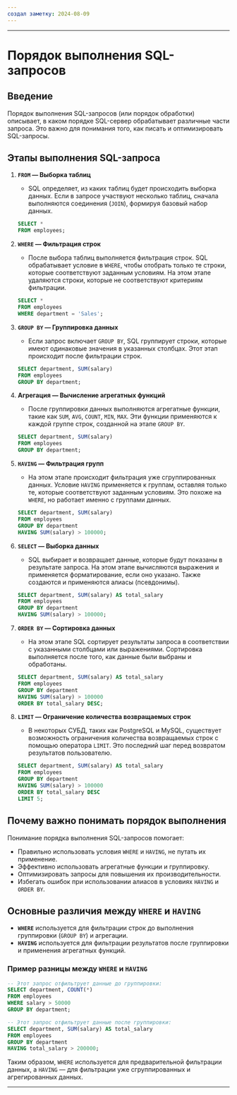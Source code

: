 ```yaml
---
создал заметку: 2024-08-09
---
```

---

# Порядок выполнения SQL-запросов

## Введение
Порядок выполнения SQL-запросов (или порядок обработки) описывает, в каком порядке SQL-сервер обрабатывает различные части запроса. Это важно для понимания того, как писать и оптимизировать SQL-запросы.

## Этапы выполнения SQL-запроса

1. **`FROM` — Выборка таблиц**
   - SQL определяет, из каких таблиц будет происходить выборка данных. Если в запросе участвуют несколько таблиц, сначала выполняются соединения (`JOIN`), формируя базовый набор данных.

   ```sql
   SELECT * 
   FROM employees;
   ```

2. **`WHERE` — Фильтрация строк**
   - После выбора таблиц выполняется фильтрация строк. SQL обрабатывает условие в `WHERE`, чтобы отобрать только те строки, которые соответствуют заданным условиям. На этом этапе удаляются строки, которые не соответствуют критериям фильтрации.

   ```sql
   SELECT * 
   FROM employees
   WHERE department = 'Sales';
   ```

3. **`GROUP BY` — Группировка данных**
   - Если запрос включает `GROUP BY`, SQL группирует строки, которые имеют одинаковые значения в указанных столбцах. Этот этап происходит после фильтрации строк.

   ```sql
   SELECT department, SUM(salary) 
   FROM employees
   GROUP BY department;
   ```

4. **Агрегация — Вычисление агрегатных функций**
   - После группировки данных выполняются агрегатные функции, такие как `SUM`, `AVG`, `COUNT`, `MIN`, `MAX`. Эти функции применяются к каждой группе строк, созданной на этапе `GROUP BY`.

   ```sql
   SELECT department, SUM(salary) 
   FROM employees
   GROUP BY department;
   ```

5. **`HAVING` — Фильтрация групп**
   - На этом этапе происходит фильтрация уже сгруппированных данных. Условие `HAVING` применяется к группам, оставляя только те, которые соответствуют заданным условиям. Это похоже на `WHERE`, но работает именно с группами данных.

   ```sql
   SELECT department, SUM(salary) 
   FROM employees
   GROUP BY department
   HAVING SUM(salary) > 100000;
   ```

6. **`SELECT` — Выборка данных**
   - SQL выбирает и возвращает данные, которые будут показаны в результате запроса. На этом этапе вычисляются выражения и применяется форматирование, если оно указано. Также создаются и применяются алиасы (псевдонимы).

   ```sql
   SELECT department, SUM(salary) AS total_salary 
   FROM employees
   GROUP BY department
   HAVING SUM(salary) > 100000;
   ```

7. **`ORDER BY` — Сортировка данных**
   - На этом этапе SQL сортирует результаты запроса в соответствии с указанными столбцами или выражениями. Сортировка выполняется после того, как данные были выбраны и обработаны.

   ```sql
   SELECT department, SUM(salary) AS total_salary 
   FROM employees
   GROUP BY department
   HAVING SUM(salary) > 100000
   ORDER BY total_salary DESC;
   ```

8. **`LIMIT` — Ограничение количества возвращаемых строк**
   - В некоторых СУБД, таких как PostgreSQL и MySQL, существует возможность ограничения количества возвращаемых строк с помощью оператора `LIMIT`. Это последний шаг перед возвратом результатов пользователю.

   ```sql
   SELECT department, SUM(salary) AS total_salary 
   FROM employees
   GROUP BY department
   HAVING SUM(salary) > 100000
   ORDER BY total_salary DESC
   LIMIT 5;
   ```

## Почему важно понимать порядок выполнения

Понимание порядка выполнения SQL-запросов помогает:
- Правильно использовать условия `WHERE` и `HAVING`, не путать их применение.
- Эффективно использовать агрегатные функции и группировку.
- Оптимизировать запросы для повышения их производительности.
- Избегать ошибок при использовании алиасов в условиях `HAVING` и `ORDER BY`.

## Основные различия между `WHERE` и `HAVING`

- **`WHERE`** используется для фильтрации строк до выполнения группировки (`GROUP BY`) и агрегации.
- **`HAVING`** используется для фильтрации результатов после группировки и применения агрегатных функций.

### Пример разницы между `WHERE` и `HAVING`

```sql
-- Этот запрос отфильтрует данные до группировки:
SELECT department, COUNT(*)
FROM employees
WHERE salary > 50000
GROUP BY department;

-- Этот запрос отфильтрует данные после группировки:
SELECT department, SUM(salary) AS total_salary
FROM employees
GROUP BY department
HAVING total_salary > 200000;
```

Таким образом, `WHERE` используется для предварительной фильтрации данных, а `HAVING` — для фильтрации уже сгруппированных и агрегированных данных.

---
